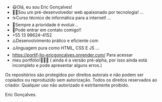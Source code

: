 - 😃Olá, eu sou Eric Gonçalves!
- 👨‍💻Sou um pré-desenvolvedor web apaixonado por tecnologia! ...
- ☕Curso técnico de informática para a internet! ...
- 🔱Sempre a prioridade é evoluir...
- 📲Pode entrar em contato comigo!!
- +55 13 99624-4152
- ♨️Desenvolvimento prático e eficiente com
- ♨️linguagem pura como HTML, CSS E JS ...
- https://portif-lio-ericgoncalves.onrender.com/ Para acessar
- meu portfólio!👨‍💻🔱 ( ainda é a versão pré-alpha, por isso ainda está incompleto e pode apresentar alguns erros.)

Os repositórios são protegidos por direitos autorais e não podem ser copiados ou reproduzido sem autorização. Todos os direitos reservados ao criador. Qualquer uso não autorizado é estritamente proibido.

Eric Gonçalves.


  
<!---
EricRochaGoncalves/EricRochaGoncalves is a ✨ special ✨ repository because its `README.md` (this file) appears on your GitHub profile.
You can click the Preview link to take a look at your changes.
--->
